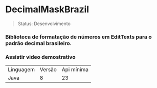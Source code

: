 <h1>DecimalMaskBrazil</h1>

> Status: Desenvolvimento

### Biblioteca de formatação de números em EditTexts para o padrão decimal brasileiro.  
### Assistir video demostrativo
[link text itself]:(https://app.usebubbles.com/jB5N3kPNFUH73XtUsFFW11/comments-on-linuxuprising-com)

<table>
  <tr>
    <td>Linguagem</td>
    <td>Versão</td>
    <td>Api mínima</td>
  </tr>
   <tr>
    <td>Java</td>
    <td>8</td>
     <td>23</td>
  </tr>
</table>
